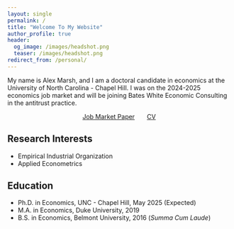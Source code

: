 ```yaml
---
layout: single
permalink: /
title: "Welcome To My Website"
author_profile: true
header:
  og_image: /images/headshot.png
  teaser: /images/headshot.png
redirect_from: /personal/
---
```


My name is Alex Marsh, and I am a doctoral candidate in economics at the University of North Carolina - Chapel Hill. I was on the 2024-2025 economics job market and will be joining Bates White Economic Consulting in the antitrust practice.  

<center> <a href="https://alexmarsh.io/files/AlexMarshJMP.pdf" class="btn btn--primary btn--large">Job Market Paper</a> &nbsp; &nbsp; &nbsp; <a href="https://alexmarsh.io/cv/" class="btn btn--primary btn--large">CV</a></center>

## Research Interests
- Empirical Industrial Organization
- Applied Econometrics

## Education
- Ph.D. in Economics, UNC - Chapel Hill, May 2025 (Expected)
- M.A. in Economics, Duke University, 2019
- B.S. in Economics, Belmont University, 2016 (*Summa Cum Laude*)